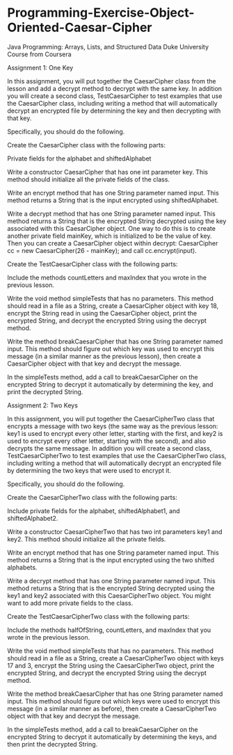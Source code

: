 # Programming-Exercise-Object-Oriented-Caesar-Cipher
Java Programming: Arrays, Lists, and Structured Data Duke University Course from Coursera


Assignment 1: One Key

In this assignment, you will put together the CaesarCipher class from the lesson and add a decrypt method to decrypt with the same key. In addition you will create a second class, TestCaesarCipher to test examples that use the CaesarCipher class, including writing a method that will automatically decrypt an encrypted file by determining the key and then decrypting with that key.

Specifically, you should do the following.

Create the CaesarCipher class with the following parts:

Private fields for the alphabet and shiftedAlphabet

Write a constructor CaesarCipher that has one int parameter key. This method should initialize all the private fields of the class.

Write an encrypt method that has one String parameter named input. This method returns a String that is the input encrypted using shiftedAlphabet.

Write a decrypt method that has one String parameter named input. This method returns a String that is the encrypted String decrypted using the key associated with this CaesarCipher object. One way to do this is to create another private field mainKey, which is initialized to be the value of key. Then you can create a CaesarCipher object within decrypt: CaesarCipher cc = new CaesarCipher(26 - mainKey); and call cc.encrypt(input).

Create the TestCaesarCipher class with the following parts:

Include the methods countLetters and maxIndex that you wrote in the previous lesson.

Write the void method simpleTests that has no parameters. This method should read in a file as a String, create a CaesarCipher object with key 18, encrypt the String read in using the CaesarCipher object, print the encrypted String, and decrypt the encrypted String using the decrypt method.

Write the method breakCaesarCipher that has one String parameter named input. This method should figure out which key was used to encrypt this message (in a similar manner as the previous lesson), then create a CaesarCipher object with that key and decrypt the message.

In the simpleTests method, add a call to breakCaesarCipher on the encrypted String to decrypt it automatically by determining the key, and print the decrypted String.



Assignment 2: Two Keys

In this assignment, you will put together the CaesarCipherTwo class that encrypts a message with two keys (the same way as the previous lesson: key1 is used to encrypt every other letter, starting with the first, and key2 is used to encrypt every other letter, starting with the second), and also decrypts the same message. In addition you will create a second class, TestCaesarCipherTwo to test examples that use the CaesarCipherTwo class, including writing a method that will automatically decrypt an encrypted file by determining the two keys that were used to encrypt it. 

Specifically, you should do the following.

Create the CaesarCipherTwo class with the following parts:

Include private fields for the alphabet, shiftedAlphabet1, and shiftedAlphabet2.

Write a constructor CaesarCipherTwo that has two int parameters key1 and key2. This method should initialize all the private fields.

Write an encrypt method that has one String parameter named input. This method returns a String that is the input encrypted using the two shifted alphabets.

Write a decrypt method that has one String parameter named input. This method returns a String that is the encrypted String decrypted using the key1 and key2 associated with this CaesarCipherTwo object. You might want to add more private fields to the class.

Create the TestCaesarCipherTwo class with the following parts:

Include the methods halfOfString, countLetters, and maxIndex that you wrote in the previous lesson.

Write the void method simpleTests that has no parameters. This method should read in a file as a String, create a CaesarCipherTwo object with keys 17 and 3, encrypt the String using the CaesarCipherTwo object, print the encrypted String, and decrypt the encrypted String using the decrypt method.

Write the method breakCaesarCipher that has one String parameter named input. This method should figure out which keys were used to encrypt this message (in a similar manner as before), then create a CaesarCipherTwo object with that key and decrypt the message.

In the simpleTests method, add a call to breakCaesarCipher on the encrypted String to decrypt it automatically by determining the keys, and then print the decrypted String.
